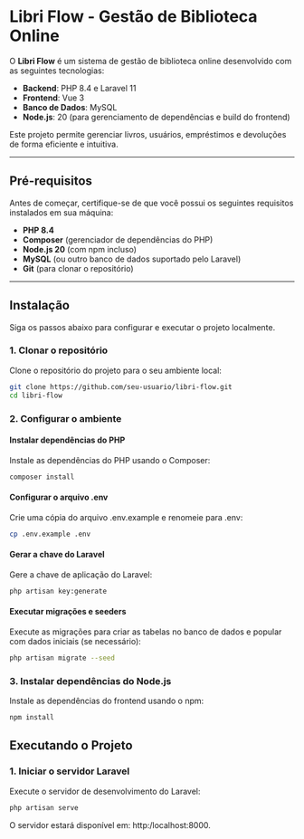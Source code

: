 # Libri Flow - Gestão de Biblioteca Online

O **Libri Flow** é um sistema de gestão de biblioteca online desenvolvido com as seguintes tecnologias:

-   **Backend**: PHP 8.4 e Laravel 11
-   **Frontend**: Vue 3
-   **Banco de Dados**: MySQL
-   **Node.js**: 20 (para gerenciamento de dependências e build do frontend)

Este projeto permite gerenciar livros, usuários, empréstimos e devoluções de forma eficiente e intuitiva.

---

## Pré-requisitos

Antes de começar, certifique-se de que você possui os seguintes requisitos instalados em sua máquina:

-   **PHP 8.4**
-   **Composer** (gerenciador de dependências do PHP)
-   **Node.js 20** (com npm incluso)
-   **MySQL** (ou outro banco de dados suportado pelo Laravel)
-   **Git** (para clonar o repositório)

---

## Instalação

Siga os passos abaixo para configurar e executar o projeto localmente.

### 1. Clonar o repositório

Clone o repositório do projeto para o seu ambiente local:

```bash
git clone https://github.com/seu-usuario/libri-flow.git
cd libri-flow
```

### 2. Configurar o ambiente

#### Instalar dependências do PHP

Instale as dependências do PHP usando o Composer:

```bash
composer install
```

#### Configurar o arquivo .env

Crie uma cópia do arquivo .env.example e renomeie para .env:

```bash
cp .env.example .env
```

#### Gerar a chave do Laravel

Gere a chave de aplicação do Laravel:

```bash
php artisan key:generate
```

#### Executar migrações e seeders

Execute as migrações para criar as tabelas no banco de dados e popular com dados iniciais (se necessário):

```bash
php artisan migrate --seed
```

### 3. Instalar dependências do Node.js

Instale as dependências do frontend usando o npm:

```bash
npm install
```

## Executando o Projeto

### 1. Iniciar o servidor Laravel

Execute o servidor de desenvolvimento do Laravel:

```bash
php artisan serve
```

O servidor estará disponível em: http:/localhost:8000.
